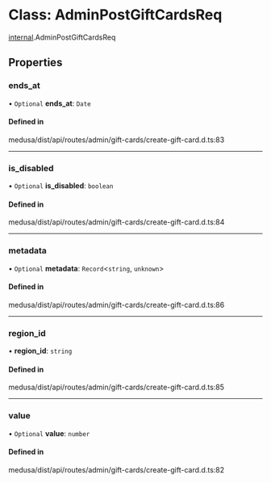 # Class: AdminPostGiftCardsReq

[internal](../modules/internal-9.md).AdminPostGiftCardsReq

## Properties

### ends\_at

• `Optional` **ends\_at**: `Date`

#### Defined in

medusa/dist/api/routes/admin/gift-cards/create-gift-card.d.ts:83

___

### is\_disabled

• `Optional` **is\_disabled**: `boolean`

#### Defined in

medusa/dist/api/routes/admin/gift-cards/create-gift-card.d.ts:84

___

### metadata

• `Optional` **metadata**: `Record`<`string`, `unknown`\>

#### Defined in

medusa/dist/api/routes/admin/gift-cards/create-gift-card.d.ts:86

___

### region\_id

• **region\_id**: `string`

#### Defined in

medusa/dist/api/routes/admin/gift-cards/create-gift-card.d.ts:85

___

### value

• `Optional` **value**: `number`

#### Defined in

medusa/dist/api/routes/admin/gift-cards/create-gift-card.d.ts:82
